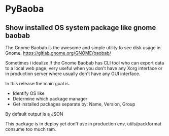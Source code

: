 # PyBaoba
## Show installed OS system package like gnome baobab

The Gnome Baobab is the awesome and simple utility to
see disk usage in Gnome.
https://gitlab.gnome.org/GNOME/baobab/

Sometimes i idealize if the Gnome Baobab has CLI tool
who can export data to a local web page, very useful
when you don't have any Xorg interface or in production
server where usually don't have any GUI interface.

In this release the main goal is.
- Identify OS like
- Determine which package manager
- Get installed packages separate by: Name, Version, Group

By default output is a JSON


This package is in deploy yet don't use in production env,
utils/packformat consume too much ram.

